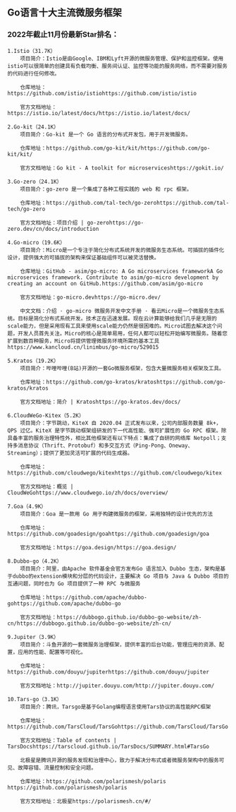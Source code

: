 ## Go语言十大主流微服务框架
### 2022年截止11月份最新Star排名：
    1.Istio（31.7K）
        项目简介：Istio是由Google、IBM和Lyft开源的微服务管理、保护和监控框架。使用istio可以很简单的创建具有负载均衡、服务间认证、监控等功能的服务网络，而不需要对服务的代码进行任何修改。

        仓库地址：https://github.com/istio/istiohttps://github.com/istio/istio

        官方文档地址：https://istio.io/latest/docs/https://istio.io/latest/docs/

    2.Go-kit（24.1K）
        项目简介：Go-kit 是一个 Go 语言的分布式开发包，用于开发微服务。

        仓库地址：https://github.com/go-kit/kit/https://github.com/go-kit/kit/

        官方文档地址：Go kit - A toolkit for microserviceshttps://gokit.io/

    3.Go-zero（24.1K）
        项目简介：go-zero 是一个集成了各种工程实践的 web 和 rpc 框架。

        仓库地址：https://github.com/tal-tech/go-zerohttps://github.com/tal-tech/go-zero

        官方文档地址：项目介绍 | go-zerohttps://go-zero.dev/cn/docs/introduction

    4.Go-micro（19.6K）
        项目简介：Micro是一个专注于简化分布式系统开发的微服务生态系统。可插拔的插件化设计，提供强大的可插拔的架构来保证基础组件可以被灵活替换。

        仓库地址：GitHub - asim/go-micro: A Go microservices frameworkA Go microservices framework. Contribute to asim/go-micro development by creating an account on GitHub.https://github.com/asim/go-micro

        官方文档地址：go-micro.devhttps://go-micro.dev/

        中文文档：介绍 · go-micro 微服务开发中文手册 · 看云Micro是一个微服务生态系统。目标是简化分布式系统开发。技术正在迅速发展。现在云计算能够给我们几乎是无限的scale能力，但是采用现有工具来使用scale能力仍然是很困难的。Micro试图去解决这个问题，开发人员首先关注。Micro的核心是简单易用，任何人都可以轻松开始编写微服务。随着您扩展到数百种服务，Micro将提供管理微服务环境所需的基本工具https://www.kancloud.cn/linimbus/go-micro/529015 

    5.Kratos（19.2K）
        项目简介：哔哩哔哩(B站)开源的一套Go微服务框架，包含大量微服务相关框架及工具。

        仓库地址：https://github.com/go-kratos/kratoshttps://github.com/go-kratos/kratos

        官方文档地址：简介 | Kratoshttps://go-kratos.dev/docs/

    6.CloudWeGo-Kitex（5.2K）
        项目简介：字节跳动，KiteX 自 2020.04 正式发布以来，公司内部服务数量 8k+，QPS 过亿。KiteX 是字节跳动框架组研发的下一代高性能、强可扩展性的 Go RPC 框架。除具备丰富的服务治理特性外，相比其他框架还有以下特点：集成了自研的网络库 Netpoll；支持多消息协议（Thrift、Protobuf）和多交互方式（Ping-Pong、Oneway、 Streaming）；提供了更加灵活可扩展的代码生成器。

        仓库地址：https://github.com/cloudwego/kitexhttps://github.com/cloudwego/kitex

        官方文档地址：概览 | CloudWeGohttps://www.cloudwego.io/zh/docs/overview/

    7.Goa（4.9K）
        项目简介：Goa 是一款用 Go 用于构建微服务的框架，采用独特的设计优先的方法

        仓库地址：https://github.com/goadesign/goahttps://github.com/goadesign/goa

        官方文档地址：https://goa.design/https://goa.design/

    8.Dubbo-go（4.2K）
        项目简介：阿里，由Apache 软件基金会官方发布Go 语言加入 Dubbo 生态，架构是基于dubbo的extension模块和分层的代码设计，主要解决 Go 项目与 Java & Dubbo 项目的互通问题，同时也为 Go 项目提供了一种 RPC 与微服务

        仓库地址：https://github.com/apache/dubbo-gohttps://github.com/apache/dubbo-go

        官方文档地址：https://dubbogo.github.io/dubbo-go-website/zh-cn/https://dubbogo.github.io/dubbo-go-website/zh-cn/

    9.Jupiter（3.9K）
        项目简介：斗鱼开源的一套微服务治理框架，提供丰富的后台功能，管理应用的资源、配置，应用的性能、配置等可视化。

        仓库地址：https://github.com/douyu/jupiterhttps://github.com/douyu/jupiter

        官方文档地址：http://jupiter.douyu.com/http://jupiter.douyu.com/

    10.Tars-go（3.1K）
        项目简介：腾讯，Tarsgo是基于Golang编程语言使用Tars协议的高性能RPC框架

        仓库地址：https://github.com/TarsCloud/TarsGohttps://github.com/TarsCloud/TarsGo

        官方文档地址：Table of contents | TarsDocshttps://tarscloud.github.io/TarsDocs/SUMMARY.html#TarsGo

        北极星是腾讯开源的服务发现和治理中心，致力于解决分布式或者微服务架构中的服务可见、故障容错、流量控制和安全问题。

        仓库地址：https://github.com/polarismesh/polaris https://github.com/polarismesh/polaris

        官方文档地址：北极星https://polarismesh.cn/#/
